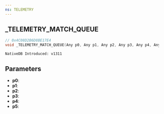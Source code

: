 ```yaml
---
ns: TELEMETRY
---
```

## _TELEMETRY_MATCH_QUEUE

```c
// 0x4C08D2B6D8BE17E4
void _TELEMETRY_MATCH_QUEUE(Any p0, Any p1, Any p2, Any p3, Any p4, Any p5);
```

```
NativeDB Introduced: v1311
```

## Parameters
* **p0**:
* **p1**:
* **p2**:
* **p3**:
* **p4**:
* **p5**:
